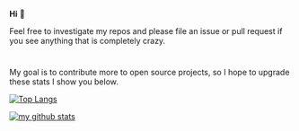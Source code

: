 **Hi** :wave:

Feel free to investigate my repos and please file an issue or pull request if
you see anything that is completely crazy.

# 

My goal is to contribute more to open source projects, so I hope to upgrade these stats I show you below.

[![Top Langs](https://github-readme-stats.vercel.app/api/top-langs/?username=ricardicus)](https://github.com/anuraghazra/github-readme-stats&theme=dark)

[![my github stats](https://github-readme-stats.vercel.app/api?username=ricardicus)](https://github.com/anuraghazra/github-readme-stats&theme=dark)
